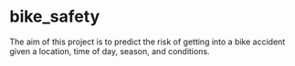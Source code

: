 # bike_safety
The aim of this project is to predict the risk of getting into a bike accident given a location, time of day, season, and conditions. 
